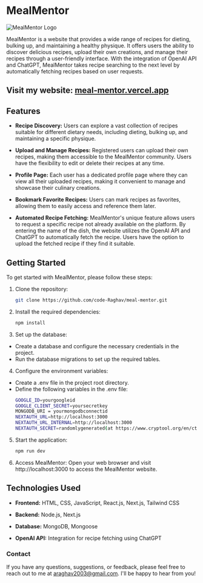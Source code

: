 # MealMentor

![MealMentor Logo](https://meal-mentor.vercel.app/_next/image?url=%2Fassets%2Fimages%2Flogo.png&w=32&q=75)

MealMentor is a website that provides a wide range of recipes for dieting, bulking up, and maintaining a healthy physique. It offers users the ability to discover delicious recipes, upload their own creations, and manage their recipes through a user-friendly interface. With the integration of OpenAI API and ChatGPT, MealMentor takes recipe searching to the next level by automatically fetching recipes based on user requests.

## Visit my website: [meal-mentor.vercel.app](https://meal-mentor.vercel.app/)

## Features

- **Recipe Discovery:** Users can explore a vast collection of recipes suitable for different dietary needs, including dieting, bulking up, and maintaining a specific physique.

- **Upload and Manage Recipes:** Registered users can upload their own recipes, making them accessible to the MealMentor community. Users have the flexibility to edit or delete their recipes at any time.

- **Profile Page:** Each user has a dedicated profile page where they can view all their uploaded recipes, making it convenient to manage and showcase their culinary creations.

- **Bookmark Favorite Recipes:** Users can mark recipes as favorites, allowing them to easily access and reference them later.

- **Automated Recipe Fetching:** MealMentor's unique feature allows users to request a specific recipe not already available on the platform. By entering the name of the dish, the website utilizes the OpenAI API and ChatGPT to automatically fetch the recipe. Users have the option to upload the fetched recipe if they find it suitable.

## Getting Started

To get started with MealMentor, please follow these steps:

1. Clone the repository:

   ```bash
   git clone https://github.com/code-Raghav/meal-mentor.git
   
2. Install the required dependencies:
    ```bash
    npm install
3. Set up the database:
  - Create a database and configure the necessary credentials in the project.
  - Run the database migrations to set up the required tables.
4. Configure the environment variables:
- Create a .env file in the project root directory.
- Define the following variables in the .env file:
  ```bash
  GOOGLE_ID=yourgoogleid
  GOOGLE_CLIENT_SECRET=yoursecretkey
  MONGODB_URI = yourmongodbconnectid
  NEXTAUTH_URL=http://localhost:3000
  NEXTAUTH_URL_INTERNAL=http://localhost:3000
  NEXTAUTH_SECRET=randomlygenerated(at https://www.cryptool.org/en/cto/openssl type, openssl rand -base64 32)
5. Start the application: 
   ```bash
   npm run dev  
6. Access MealMentor:
  Open your web browser and visit http://localhost:3000 to access the MealMentor website.
  
  
  ## Technologies Used

- **Frontend:** HTML, CSS, JavaScript, React.js, Next.js, Tailwind CSS

- **Backend:**  Node.js, Next.js

- **Database:** MongoDB, Mongoose

- **OpenAI API:** Integration for recipe fetching using ChatGPT
  
### Contact
If you have any questions, suggestions, or feedback, please feel free to reach out to me at araghav2003@gmail.com. I'll be happy to hear from you!
